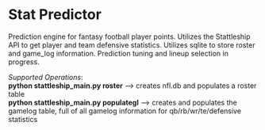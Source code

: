 # Stat Predictor

Prediction engine for fantasy football player points. Utilizes the Stattleship API to get player and team defensive statistics. Utilizes sqlite to store roster and game_log information. Prediction tuning and lineup selection in progress. 

*Supported Operations*: <br/>
**python stattleship_main.py roster** --> creates nfl.db and populates a roster table <br/>
**python stattleship_main.py populategl** --> creates and populates the gamelog table, full of all gamelog information for qb/rb/wr/te/defensive statistics


